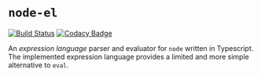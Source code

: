 # `node-el`

[![Build Status](https://travis-ci.com/bvfnbk/node-el.svg?branch=main)](https://travis-ci.com/bvfnbk/node-el)
[![Codacy Badge](https://app.codacy.com/project/badge/Grade/118bb1992db04b7c8c82c04d0fbff744)](https://www.codacy.com/manual/bvfnbk/node-el?utm_source=github.com&amp;utm_medium=referral&amp;utm_content=bvfnbk/node-el&amp;utm_campaign=Badge_Grade)

An _expression language_ parser and evaluator for `node` written in Typescript. The implemented expression language
provides a limited and more simple alternative to `eval`.
